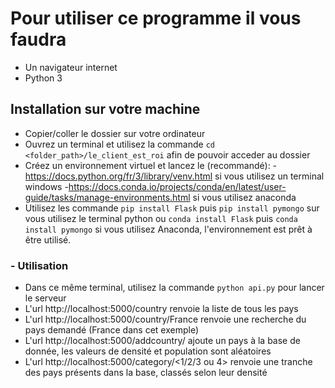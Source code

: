 # Pour utiliser ce programme il vous faudra
- Un navigateur internet
- Python 3

## Installation sur votre machine

- Copier/coller le dossier sur votre ordinateur
- Ouvrez un terminal et utilisez la commande ```cd <folder_path>/le_client_est_roi``` afin de pouvoir acceder au dossier
- Créez un environnement virtuel et lancez le (recommandé):
    -https://docs.python.org/fr/3/library/venv.html si vous utilisez un terminal windows
    -https://docs.conda.io/projects/conda/en/latest/user-guide/tasks/manage-environments.html si vous utilisez anaconda
- Utilisez les commande ```pip install Flask``` puis ```pip install pymongo``` sur vous utilisez le terminal python ou ```conda install Flask``` puis ```conda install pymongo``` si vous utilisez Anaconda, l'environnement est prêt à être utilisé.

### - Utilisation

- Dans ce même terminal, utilisez la commande ```python api.py``` pour lancer le serveur
- L'url http://localhost:5000/country renvoie la liste de tous les pays 
- L'url http://localhost:5000/country/France renvoie une recherche du pays demandé (France dans cet exemple)
- L'url http://localhost:5000/addcountry/<name> ajoute un pays à la base de donnée, les valeurs de densité et population sont aléatoires
- L'url http://localhost:5000/category/<1/2/3 ou 4> renvoie une tranche des pays présents dans la base, classés selon leur densité
